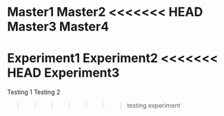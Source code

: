 Master1
Master2
<<<<<<< HEAD
Master3
Master4
=======
Experiment1
Experiment2
<<<<<<< HEAD
Experiment3
=======
Testing 1
Testing 2
>>>>>>> testing
>>>>>>> experiment
